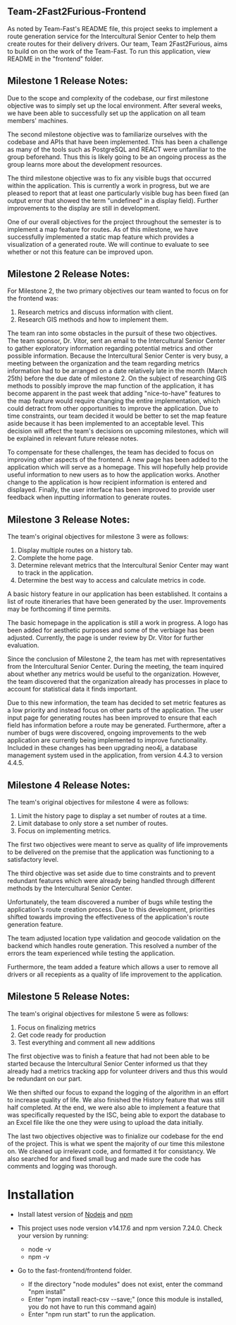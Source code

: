 ## Team-2Fast2Furious-Frontend

As noted by Team-Fast's README file, this project seeks to implement a route generation service for the Intercultural Senior Center to help them create routes for their delivery drivers. Our team, Team 2Fast2Furious, aims to build on on the work of the Team-Fast. To run this application, view README in the "frontend" folder.


## Milestone 1 Release Notes:

Due to the scope and complexity of the codebase, our first milestone objective was to simply set up the local environment. After several weeks, we have been able to successfully set up the application on all team members' machines.

The second milestone objective was to familiarize ourselves with the codebase and APIs that have been implemented. This has been a challenge as many of the tools such as PostgreSQL and REACT were unfamiliar to the group beforehand. Thus this is likely going to be an ongoing process as the group learns more about the development resources.

The third milestone objective was to fix any visible bugs that occurred within the application. This is currently a work in progress, but we are pleased to report that at least one particularly visible bug has been fixed (an output error that showed the term "undefined" in a display field). Further improvements to the display are still in development.

One of our overall objectives for the project throughout the semester is to implement a map feature for routes. As of this milestone, we have successfully implemented a static map feature which provides a visualization of a generated route. We will continue to evaluate to see whether or not this feature can be improved upon.


## Milestone 2 Release Notes:

For Milestone 2, the two primary objectives our team wanted to focus on for the frontend was:
1) Research metrics and discuss information with client.
2) Research GIS methods and how to implement them.

The team ran into some obstacles in the pursuit of these two objectives. The team sponsor, Dr. Vitor, sent an email to the Intercultural Senior Center to gather exploratory information regarding potential metrics and other possible information. Because the Intercultural Senior Center is very busy, a meeting between the organization and the team regarding metrics information had to be arranged on a date relatively late in the month (March 25th) before the due date of milestone 2. On the subject of researching GIS methods to possibly improve the map function of the application, it has become apparent in the past week that adding "nice-to-have" features to the map feature would require changing the entire implementation, which could detract from other opportunities to improve the application. Due to time constraints, our team decided it would be better to set the map feature aside because it has been implemented to an acceptable level. This decision will affect the team's decisions on upcoming milestones, which will be explained in relevant future release notes.

To compensate for these challenges, the team has decided to focus on improving other aspects of the frontend. A new page has been added to the application which will serve as a homepage. This will hopefully help provide useful information to new users as to how the application works. Another change to the application is how recipient information is entered and displayed. Finally, the user interface has been improved to provide user feedback when inputting information to generate routes.


## Milestone 3 Release Notes:
The team's original objectives for milestone 3 were as follows:
1) Display multiple routes on a history tab.
2) Complete the home page.
3) Determine relevant metrics that the Intercultural Senior Center may want to track in the application.
4) Determine the best way to access and calculate metrics in code.

A basic history feature in our application has been established. It contains a list of route itineraries that have been generated by the user. Improvements may be forthcoming if time permits.

The basic homepage in the application is still a work in progress. A logo has been added for aesthetic purposes and some of the verbiage has been adjusted. Currently, the page is under review by Dr. Vitor for further evaluation.

Since the conclusion of Milestone 2, the team has met with representatives from the Intercultural Senior Center. During the meeting, the team inquired about whether any metrics would be useful to the organization. However, the team discovered that the organization already has processes in place to account for statistical data it finds important.

Due to this new information, the team has decided to set metric features as a low priority and instead focus on other parts of the application. The user input page for generating routes has been improved to ensure that each field has information before a route may be generated. Furthermore, after a number of bugs were discovered, ongoing improvements to the web application are currently being implemented to improve functionality. Included in these changes has been upgrading neo4j, a database management system used in the application, from version 4.4.3 to version 4.4.5.


## Milestone 4 Release Notes:
The team's original objectives for milestone 4 were as follows:
1) Limit the history page to display a set number of routes at a time.
2) Limit database to only store a set number of routes.
3) Focus on implementing metrics.

The first two objectives were meant to serve as quality of life improvements to be delivered on the premise that the application was functioning to a satisfactory level.

The third objective was set aside due to time constraints and to prevent redundant features which were already being handled through different methods by the Intercultural Senior Center.

Unfortunately, the team discovered a number of bugs while testing the application's route creation process. Due to this development, priorities shifted towards improving the effectiveness of the application's route generation feature.

The team adjusted location type validation and geocode validation on the backend which handles route generation. This resolved a number of the errors the team experienced while testing the application.

Furthermore, the team added a feature which allows a user to remove all drivers or all recepients as a quality of life improvement to the application.

## Milestone 5 Release Notes:
The team's original objectives for milestone 5 were as follows:
1) Focus on finalizing metrics 
2) Get code ready for production
3) Test everything and comment all new additions

The first objective was to finish a feature that had not been able to be started because the Intercultural Senior Center informed us that they already had a metrics tracking app for volunteer drivers and thus this would be redundant on our part. 

We then shifted our focus to expand the logging of the algorithm in an effort to increase quality of life. We also finished the History feature that was still half completed. At the end, we were also able to implement a feature that was specifically requested by the ISC, being able to export the database to an Excel file like the one they were using to upload the data initially. 

The last two objectives objective was to finialize our codebase for the end of the project. This is what we spent the majority of our time this milestone on. We cleaned up irrelevant code, and formatted it for consistancy. We also searched for and fixed small bug and made sure the code has comments and logging was thorough.


# Installation

- Install latest version of [Nodejs](https://nodejs.org/en/download/) and [npm](https://docs.npmjs.com/downloading-and-installing-node-js-and-npm)
- This project uses node version v14.17.6 and npm version 7.24.0. Check your version by running:
    - node -v
    - npm -v

- Go to the fast-frontend/frontend folder.
    - If the directory "node modules" does not exist, enter the command "npm install"
    - Enter "npm install react-csv --save;" (once this module is installed, you do not have to run this command again)
    - Enter "npm run start" to run the application.
